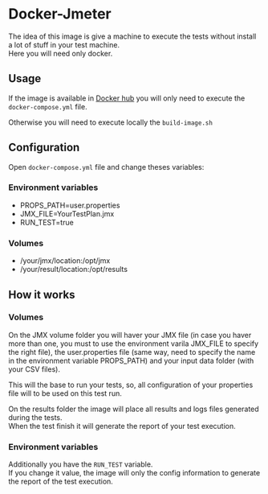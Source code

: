 # Docker-Jmeter

The idea of this image is give a machine to execute the tests without install a lot of stuff in your test machine.  
Here you will need only docker.

## Usage

If the image is available in [Docker hub](https://hub.docker.com/repository/docker/macielbombonato/docker-jmeter) you will only need to execute the `docker-compose.yml` file.

Otherwise you will need to execute locally the `build-image.sh`

## Configuration

Open `docker-compose.yml` file and change theses variables:

### Environment variables    
- PROPS_PATH=user.properties
- JMX_FILE=YourTestPlan.jmx
- RUN_TEST=true

### Volumes  
- /your/jmx/location:/opt/jmx
- /your/result/location:/opt/results

## How it works

### Volumes

On the JMX volume folder you will haver your JMX file (in case you haver more than one, you must to use the environment varila JMX_FILE to specify the right file), the user.properties file (same way, need to specify the name in the environment variable PROPS_PATH) and your input data folder (with your CSV files).  
  
This will the base to run your tests, so, all configuration of your properties file will to be used on this test run.   
  
On the results folder the image will place all results and logs files generated during the tests.  
When the test finish it will generate the report of your test execution.

### Environment variables    

Additionally you have the `RUN_TEST` variable.  
If you change it value, the image will only the config information to generate the report of the test execution.  